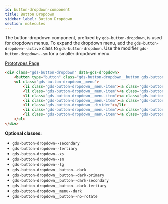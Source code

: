 ```yaml
---
id: button-dropdown-component
title: Button Dropdown
sidebar_label: Button Dropdown
section: molecules
---
```


The button-dropdown component, prefixed by `gds-button-dropdown`, is used for dropdown menus. To expand the dropdown menu, add the `gds-button-dropdown--active` class to `gds-button-dropdown`. Use the modifier `gds-button-dropdown--sm` for a smaller dropdown menu.

<p style="margin-bottom: 0.8em">
    <a href="https://ds.gumgum.com/stable/index.html#gds-button-dropdown" target="_blank">Prototypes Page</a>
</p>

```html
<div class="gds-button-dropdown" data-gds-dropdown>
    <button type="button" class="gds-button-dropdown__button gds-button--primary" data-gds-dropdown-button>Dropdown Menu</button>
    <ul class="gds-button-dropdown__menu">
        <li class="gds-button-dropdown__menu-item"><a class="gds-button-dropdown__menu-link">Link</a></li>
        <li class="gds-button-dropdown__menu-item"><a class="gds-button-dropdown__menu-link">Link</a></li>
        <li class="gds-button-dropdown__menu-item"><a class="gds-button-dropdown__menu-link">Link</a></li>
        <li class="gds-button-dropdown__menu-item"><a class="gds-button-dropdown__menu-link">Link</a></li>
        <li class="gds-button-dropdown__divider"></li>
        <li class="gds-button-dropdown__menu-item"><a class="gds-button-dropdown__menu-link">Link</a></li>
        <li class="gds-button-dropdown__menu-item"><a class="gds-button-dropdown__menu-link">Link</a></li>
    </ul>
</div>
```

__Optional classes:__

- `gds-button-dropdown--secondary`
- `gds-button-dropdown--tertiary`
- `gds-button-dropdown--xs`
- `gds-button-dropdown--sm`
- `gds-button-dropdown--lg`
- `gds-button-dropdown__button--dark`
- `gds-button-dropdown__button--dark-primary`
- `gds-button-dropdown__button--dark-secondary`
- `gds-button-dropdown__button--dark-tertiary`
- `gds-button-dropdown__menu--dark`
- `gds-button-dropdown__button--no-rotate`
